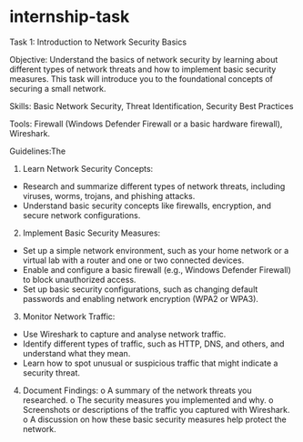 # internship-task

Task 1: Introduction to Network Security Basics

Objective:
Understand the basics of network security by learning about different types of network threats and
how to implement basic security measures. This task will introduce you to the foundational concepts
of securing a small network.

Skills:
Basic Network Security, Threat Identification, Security Best Practices

Tools:
Firewall (Windows Defender Firewall or a basic hardware firewall), Wireshark.

Guidelines:The

1. Learn Network Security Concepts:
   
- Research and summarize different types of network threats, including viruses, worms,
trojans, and phishing attacks.
- Understand basic security concepts like firewalls, encryption, and secure network
configurations.

2. Implement Basic Security Measures:

- Set up a simple network environment, such as your home network or a virtual lab with a
router and one or two connected devices.
- Enable and configure a basic firewall (e.g., Windows Defender Firewall) to block
unauthorized access.
- Set up basic security configurations, such as changing default passwords and enabling
network encryption (WPA2 or WPA3).

3. Monitor Network Traffic:

- Use Wireshark to capture and analyse network traffic.
- Identify different types of traffic, such as HTTP, DNS, and others, and understand what
they mean.
- Learn how to spot unusual or suspicious traffic that might indicate a security threat.

4. Document Findings:
o A summary of the network threats you researched.
o The security measures you implemented and why.
o Screenshots or descriptions of the traffic you captured with Wireshark.
o A discussion on how these basic security measures help protect the network.
